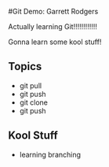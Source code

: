 #Git Demo: Garrett Rodgers

Actually learning Git!!!!!!!!!!!!

Gonna learn some kool stuff!

## Topics
- git pull
- git push
- git clone
- git push

## Kool Stuff
- learning branching